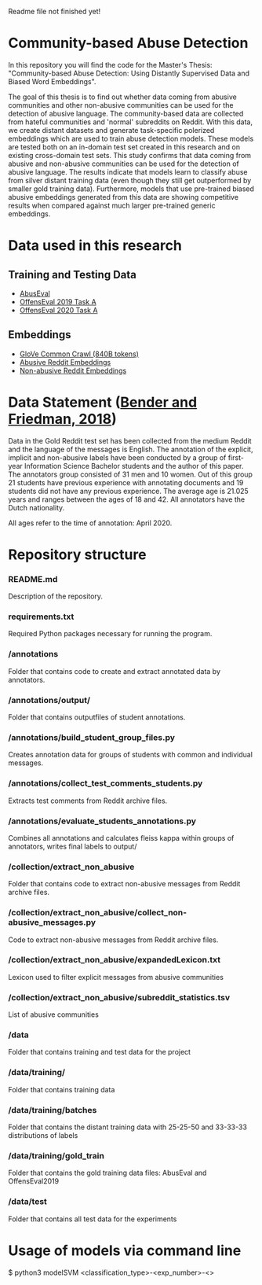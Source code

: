Readme file not finished yet!

# Community-based Abuse Detection

In this repository you will find the code for the Master's Thesis: "Community-based Abuse Detection: Using Distantly Supervised Data and Biased Word Embeddings".

The goal of this thesis is to find out whether data coming from abusive communities and other non-abusive communities can be used for the detection of abusive language. 
The community-based data are collected from hateful communities and 'normal' subreddits on Reddit. With this data, we create distant datasets and generate task-specific polerized embeddings which are used to train abuse detection models. These models are tested both on an in-domain test set created in this research and on existing cross-domain test sets. 
This study confirms that data coming from abusive and non-abusive communities can be used for the detection of abusive language. The results indicate that models learn to classify abuse from silver distant training data (even though they still get outperformed by smaller gold training data). Furthermore, models that use pre-trained biased abusive embeddings generated from this data are showing competitive results when compared against much larger pre-trained generic embeddings.


# Data used in this research
## Training and Testing Data
- [AbusEval](https://github.com/tommasoc80/AbuseEval)
- [OffensEval 2019 Task A](https://competitions.codalab.org/competitions/20011)
- [OffensEval 2020 Task A](https://sites.google.com/site/offensevalsharedtask/results-and-paper-submission)


## Embeddings
- [GloVe Common Crawl (840B tokens)](https://nlp.stanford.edu/projects/glove/)
- [Abusive Reddit Embeddings](https://mega.nz/file/rVo33YZQ#reHxzIQduvYd33wF5xjp9OtWzvwa2--aDeWT4FsoAYo)
- [Non-abusive Reddit Embeddings](https://mega.nz/file/fVhhXICb#WMP-qmGxQ7icJy9pSlPnRk00DcAuCr4b8rmfyd20m80)


# Data Statement ([Bender and Friedman, 2018](https://www.mitpressjournals.org/doi/abs/10.1162/tacl_a_00041))

Data in the Gold Reddit test set has been collected from the medium Reddit and the language of the messages is English. The annotation of the explicit, implicit and non-abusive labels have been conducted by a group of first-year Information Science Bachelor students and the author of this paper. The annotators group consisted of 31 men and 10 women. Out of this group 21 students have previous experience with annotating documents and 19 students did not have any previous experience. The average age is 21.025 years and ranges between the ages of 18 and 42. All annotators have the Dutch nationality. 

All ages refer to the time of annotation: April 2020.


# Repository structure

### README.md
Description of the repository.
### requirements.txt
Required Python packages necessary for running the program.

### /annotations
Folder that contains code to create and extract annotated data by annotators.
### /annotations/output/
Folder that contains outputfiles of student annotations.
### /annotations/build_student_group_files.py
Creates annotation data for groups of students with common and individual messages.
### /annotations/collect_test_comments_students.py
Extracts test comments from Reddit archive files.
### /annotations/evaluate_students_annotations.py
Combines all annotations and calculates fleiss kappa within groups of annotators, writes final labels to output/

### /collection/extract_non_abusive
Folder that contains code to extract non-abusive messages from Reddit archive files.
### /collection/extract_non_abusive/collect_non-abusive_messages.py
Code to extract non-abusive messages from Reddit archive files.
### /collection/extract_non_abusive/expandedLexicon.txt
Lexicon used to filter explicit messages from abusive communities
### /collection/extract_non_abusive/subreddit_statistics.tsv
List of abusive communities

### /data
Folder that contains training and test data for the project
### /data/training/
Folder that contains training data
### /data/training/batches
Folder that contains the distant training data with 25-25-50 and 33-33-33 distributions of labels
### /data/training/gold_train
Folder that contains the gold training data files: AbusEval and OffensEval2019
### /data/test
Folder that contains all test data for the experiments


# Usage of models via command line
$ python3 modelSVM <classification_type>-<exp_number>-<>


